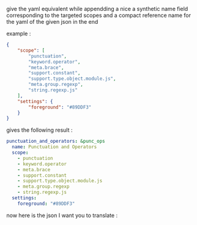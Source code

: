 give the yaml equivalent while appendding a nice a synthetic name field corresponding to the targeted scopes and a compact reference name for the yaml of the given json in the end

example :
```json
{
    "scope": [
        "punctuation",
        "keyword.operator",
        "meta.brace",
        "support.constant",
        "support.type.object.module.js",
        "meta.group.regexp",
        "string.regexp.js"
    ],
    "settings": {
        "foreground": "#89DDF3"
    }
}
```

gives the following result :

```yaml
punctuation_and_operators: &punc_ops
  name: Punctuation and Operators
  scope:
    - punctuation
    - keyword.operator
    - meta.brace
    - support.constant
    - support.type.object.module.js
    - meta.group.regexp
    - string.regexp.js
  settings:
    foreground: "#89DDF3"
```

now here is the json I want you to translate :

```json

```
